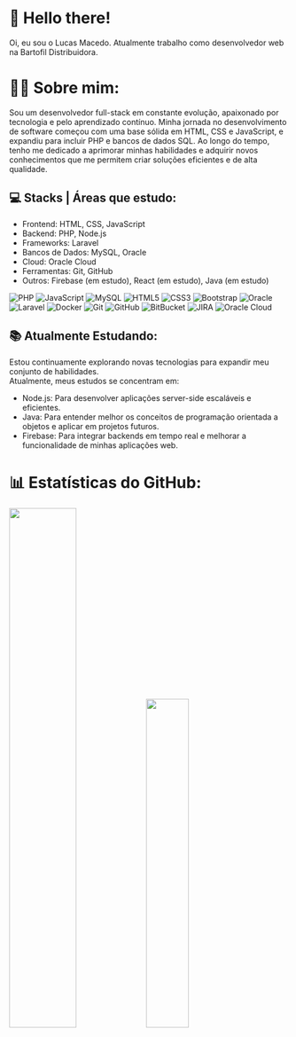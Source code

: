 # 🖖 Hello there!

Oi, eu sou o Lucas Macedo. Atualmente trabalho como desenvolvedor web na Bartofil Distribuidora. </br>

# 👨‍💻 Sobre mim:
Sou um desenvolvedor full-stack em constante evolução, apaixonado por tecnologia e pelo aprendizado contínuo. Minha jornada no desenvolvimento de software começou com uma base sólida em HTML, CSS e JavaScript, e expandiu para incluir PHP e bancos de dados SQL. Ao longo do tempo, tenho me dedicado a aprimorar minhas habilidades e adquirir novos conhecimentos que me permitem criar soluções eficientes e de alta qualidade.
</br>

## 💻 Stacks | Áreas que estudo:

- Frontend: HTML, CSS, JavaScript
- Backend: PHP, Node.js
- Frameworks: Laravel
- Bancos de Dados: MySQL, Oracle
- Cloud: Oracle Cloud
- Ferramentas: Git, GitHub
- Outros: Firebase (em estudo), React (em estudo), Java (em estudo)

![PHP](https://img.shields.io/badge/php-%23777BB4.svg?style=for-the-badge&logo=php&logoColor=white)
![JavaScript](https://img.shields.io/badge/javascript-%23323330.svg?style=for-the-badge&logo=javascript&logoColor=%23F7DF1E)
![MySQL](https://img.shields.io/badge/mysql-%2300f.svg?style=for-the-badge&logo=mysql&logoColor=white)
![HTML5](https://img.shields.io/badge/html5-%23E34F26.svg?style=for-the-badge&logo=html5&logoColor=white)
![CSS3](https://img.shields.io/badge/css3-%231572B6.svg?style=for-the-badge&logo=css3&logoColor=white)
![Bootstrap](https://img.shields.io/badge/bootstrap-%238511FA.svg?style=for-the-badge&logo=bootstrap&logoColor=white)
![Oracle](https://img.shields.io/badge/Oracle-F80000?style=for-the-badge&logo=oracle&logoColor=white)
![Laravel](https://img.shields.io/badge/laravel-%23FF2D20.svg?style=for-the-badge&logo=laravel&logoColor=white)
![Docker](https://img.shields.io/badge/-Docker-2496ED?style=for-the-badge&logo=docker&logoColor=white)
![Git](https://img.shields.io/badge/-Git-black?style=for-the-badge&logo=git)
![GitHub](https://img.shields.io/badge/-GitHub-181717?style=for-the-badge&logo=github)
![BitBucket](https://img.shields.io/badge/-BitBucket-darkblue?style=for-the-badge&logo=bitbucket)
![JIRA](https://img.shields.io/badge/-JIRA-0052CC?style=for-the-badge&logo=jira)
![Oracle Cloud](https://img.shields.io/badge/Oracle%20Cloud-F80000?style=for-the-badge&logo=oracle&logoColor=white)

## 📚 Atualmente Estudando:
Estou continuamente explorando novas tecnologias para expandir meu conjunto de habilidades.
<br>
Atualmente, meus estudos se concentram em:

- Node.js: Para desenvolver aplicações server-side escaláveis e eficientes.
- Java: Para entender melhor os conceitos de programação orientada a objetos e aplicar em projetos futuros.
- Firebase: Para integrar backends em tempo real e melhorar a funcionalidade de minhas aplicações web.

# 📊 Estatísticas do GitHub:
<img src="https://github-readme-stats-wheat-two-53.vercel.app/api?username=lucas-macedo-dev&theme=neon&hide_border=false&include_all_commits=false&count_private=false" style="width: 49%;"/><img src="https://github-readme-stats-wheat-two-53.vercel.app/api/top-langs/?username=lucas-macedo-dev&theme=neon&hide_border=false&include_all_commits=false&count_private=false&layout=compact" width="39%">



